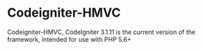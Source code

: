 # Codeigniter-HMVC
 Codeigniter-HMVC, CodeIgniter 3.1.11 is the current version of the framework, intended for use with PHP 5.6+
